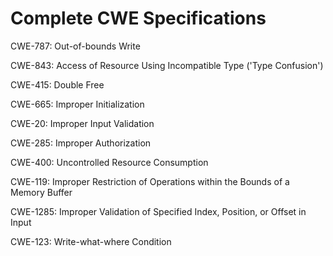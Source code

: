 

# Complete CWE Specifications

CWE-787: Out-of-bounds Write

CWE-843: Access of Resource Using Incompatible Type ('Type Confusion')

CWE-415: Double Free

CWE-665: Improper Initialization

CWE-20: Improper Input Validation

CWE-285: Improper Authorization

CWE-400: Uncontrolled Resource Consumption

CWE-119: Improper Restriction of Operations within the Bounds of a Memory Buffer

CWE-1285: Improper Validation of Specified Index, Position, or Offset in Input

CWE-123: Write-what-where Condition